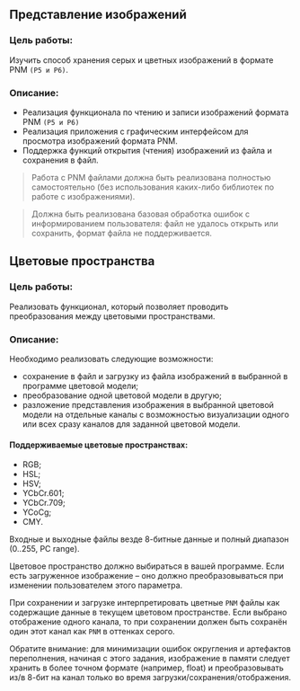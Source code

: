 ## Представление изображений

### Цель работы:

Изучить способ хранения серых и цветных изображений в формате PNM `(P5 и P6)`.

### Описание:

- Реализация функционала по чтению и записи изображений формата PNM `(P5 и P6)`
- Реализация приложения с графическим интерфейсом для просмотра изображений формата PNM.
- Поддержка функций открытия (чтения) изображений из файла и сохранения в файл.

> Работа с PNM файлами должна быть реализована полностью самостоятельно (без использования каких-либо библиотек по
> работе с изображениями).

> Должна быть реализована базовая обработка ошибок с информированием пользователя: файл не удалось открыть или
> сохранить, формат файла не поддерживается.

## Цветовые пространства

### Цель работы:

Реализовать функционал, который позволяет проводить преобразования между цветовыми пространствами.

### Описание:

Необходимо реализовать следующие возможности:

- сохранение в файл и загрузку из файла изображений в выбранной в программе цветовой модели;
- преобразование одной цветовой модели в другую;
- разложение представления изображения в выбранной цветовой модели на отдельные каналы с возможностью визуализации
  одного или всех сразу каналов для заданной цветовой модели.

#### Поддерживаемые цветовые пространствах:

- RGB;
- HSL;
- HSV;
- YCbCr.601;
- YCbCr.709;
- YCoCg;
- CMY.

Входные и выходные файлы везде 8-битные данные и полный диапазон (0..255, PC range).

Цветовое пространство должно выбираться в вашей программе. Если есть загруженное изображение – оно должно
преобразовываться при изменении пользователем этого параметра.

При сохранении и загрузке интерпретировать цветные `PNM` файлы как содержащие данные в текущем цветовом пространстве.
Если выбрано отображение одного канала, то при сохранении должен быть сохранён один этот канал как `PNM` в оттенках
серого.

Обратите внимание: для минимизации ошибок округления и артефактов переполнения, начиная с этого задания, изображение в
памяти следует хранить в более точном формате (например, float) и преобразовывать из/в 8-бит на канал только во время
загрузки/сохранения/отображения.
